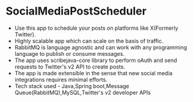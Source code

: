 # SocialMediaPostScheduler
- Use this app to schedule your posts on platforms like X(Formerly Twitter).
- Highly scalable app which can scale on the basis of traffic.
- RabbitMQ is language agnostic and can work with any programming language to publish or consume messages.
- The app uses scribejava-core library to perform oAuth and send requests to Twitter's v2 API to create posts.
- The app is made extensible in the sense that new social media integrations requires minimal efforts.
- Tech stack used - Java,Spring boot,Message Queue(RabbitMQ),MySQL,Twitter's v2 developer APIs

